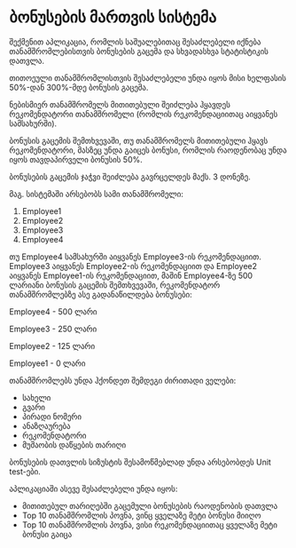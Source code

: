 # ბონუსების მართვის სისტემა

შექმენით აპლიკაცია, რომლის საშუალებითაც შესაძლებელი იქნება თანამშრომლებისთვის ბონუსების გაცემა და სხვადასხვა სტატისტიკის დათვლა.

თითოეული თანამშრომლისთვის შესაძლებელი უნდა იყოს მისი ხელფასის 50%-დან 300%-მდე ბონუსის გაცემა.

ნებისმიერ თანამშრომელს მითითებული შეიძლება ჰყავდეს რეკომენდატორი თანამშრომელი (რომლის რეკომენდაციითაც აიყვანეს სამსახურში).

ბონუსის გაცემის შემთხვევაში, თუ თანამშრომელს მითითებული ჰყავს რეკომენდატორი, მასზეც უნდა გაიცეს ბონუსი, რომლის რაოდენობაც უნდა იყოს თავდაპირველი ბონუსის 50%.

ბონუსების გაცემის ჯაჭვი შეიძლება გავრცელდეს მაქს. 3 დონეზე.

მაგ. სისტემაში არსებობს სამი თანამშრომელი:

1. Employee1
2. Employee2
3. Employee3
4. Employee4

თუ Employee4 სამსახურში აიყვანეს Employee3-ის რეკომენდაციით. Employee3 აიყვანეს Employee2-ის რეკომენდაციით და Employee2 აიყვანეს Employee1-ის რეკომენდაციით, მაშინ Employee4-ზე 500 ლარიანი ბონუსის გაცემის შემთხვევაში, რეკომენდატორ თანამშრომლებზე ასე გადანაწილდება ბონუსები:

Employee4 - 500 ლარი

Employee3 - 250 ლარი

Employee2 - 125 ლარი

Employee1 - 0 ლარი

თანამშრომლებს უნდა ჰქონდეთ შემდეგი ძირითადი ველები:

- სახელი
- გვარი
- პირადი ნომერი
- ანაზღაურება
- რეკომენდატორი
- მუშაობის დაწყების თარიღი

ბონუსების დათვლის სიზუსტის შესამოწმებლად უნდა არსებობდეს Unit test-ები.

აპლიკაციაში ასევე შესაძლებელი უნდა იყოს:

- მითითებულ თარიღებში გაცემული ბონუსების რაოდენობის დათვლა
- Top 10 თანამშრომლის პოვნა, ვინც ყველაზე მეტი ბონუსი მიიღო
- Top 10 თანამშრომლის პოვნა, ვისი რეკომენდაციითაც ყველაზე მეტი ბონუსი გაიცა
